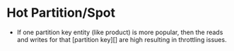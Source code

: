 # Hot Partition/Spot
- If one partition key entity (like product) is more popular, then the reads and writes for that [partition key][] are high resulting in throttling issues.